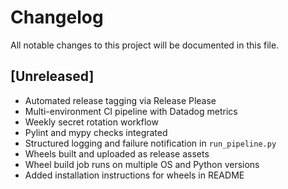 # Changelog

All notable changes to this project will be documented in this file.

## [Unreleased]
- Automated release tagging via Release Please
- Multi-environment CI pipeline with Datadog metrics
- Weekly secret rotation workflow
- Pylint and mypy checks integrated
- Structured logging and failure notification in `run_pipeline.py`
- Wheels built and uploaded as release assets
- Wheel build job runs on multiple OS and Python versions
- Added installation instructions for wheels in README
